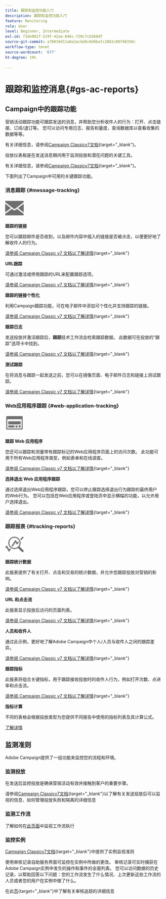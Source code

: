 ```yaml
---
title: 跟踪和监控功能入门
description: 跟踪和监控功能入门
feature: Monitoring
role: User
level: Beginner, Intermediate
exl-id: f3de901f-519f-42ae-846c-f20c7cb560df
source-git-commit: a78019d11a0a2acbd8c0d9ba7c2082c09f90356c
workflow-type: tm+mt
source-wordcount: '677'
ht-degree: 19%

---
```


# 跟踪和监控消息{#gs-ac-reports}

## Campaign中的跟踪功能

营销活动跟踪功能可跟踪发送的消息，并帮助您分析收件人的行为：打开、点击链接、订阅/退订等。 您可以访问专用日志、报告和量度，查询数据库以查看收集的数据等等。

有关详细信息，请参阅[Campaign Classicv7文档](https://experienceleague.adobe.com/docs/campaign-classic/using/getting-started/profile-management/editing-a-profile.html#tracking-tab){target="_blank"}。

投放仪表板是在发送消息期间用于监测投放和潜在问题的关键工具。

有关详细信息，请参阅[Campaign Classicv7文档](https://experienceleague.adobe.com/docs/campaign-classic/using/sending-messages/monitoring-deliveries/delivery-dashboard.html#sending-messages){target="_blank"}。

下面列出了Campaign中可用的关键跟踪功能。

### 消息跟踪 {#message-tracking}

<img src="assets/do-not-localize/icon-message-tracking.svg" width="60px">

**跟踪的链接**

您可以跟踪邮件是否收到，以及邮件内容中插入的链接是否被点击，以便更好地了解收件人的行为。

[请参阅 Campaign Classic v7 文档以了解详情](https://experienceleague.adobe.com/docs/campaign-classic/using/sending-messages/tracking-messages/how-to-configure-tracked-links.html#sending-messages){target="_blank"}

**URL跟踪**

可通过激活或停用跟踪的URL来配置跟踪选项。

[请参阅 Campaign Classic v7 文档以了解详情](https://experienceleague.adobe.com/docs/campaign-classic/using/sending-messages/tracking-messages/personalizing-url-tracking.html#sending-messages){target="_blank"}


**跟踪的链接个性化**

利用Campaign跟踪功能，可在电子邮件中添加可个性化并支持跟踪的链接。

[请参阅 Campaign Classic v7 文档以了解详情](https://experienceleague.adobe.com/docs/campaign-classic/using/sending-messages/tracking-messages/tracking-personalized-links/tracking-personalized-links.html#sending-messages){target="_blank"}

**跟踪日志**

发送投放并激活跟踪后，**跟踪**&#x200B;技术工作流会检索跟踪数据。 此数据可在投放的“跟踪”选项卡中找到。

[请参阅 Campaign Classic v7 文档以了解详情](https://experienceleague.adobe.com/docs/campaign-classic/using/sending-messages/tracking-messages/accessing-the-tracking-logs.html#sending-messages){target="_blank"}

**测试跟踪**

在将消息与跟踪一起发送之前，您可以在镜像页面、电子邮件日志和链接上测试跟踪。

[请参阅 Campaign Classic v7 文档以了解详情](https://experienceleague.adobe.com/docs/campaign-classic/using/sending-messages/tracking-messages/testing-tracking.html#sending-messages){target="_blank"}

### Web应用程序跟踪 {#web-application-tracking}

<img src="assets/do-not-localize/icon-web-app.svg" width="60px">

**跟踪 Web 应用程序**

您还可以跟踪和测量带有跟踪标记的Web应用程序页面上的访问次数。 此功能可用于所有Web应用程序类型，例如表单和在线调查。

[请参阅 Campaign Classic v7 文档以了解详情](https://experienceleague.adobe.com/docs/campaign-classic/using/designing-content/web-applications/tracking-a-web-application.html#designing-content){target="_blank"}

**选择退出 Web 应用程序跟踪**

通过选择退出Web应用程序跟踪，您可以停止跟踪选择退出行为跟踪的最终用户的Web行为。 您可以包括在Web应用程序或登陆页中显示横幅的功能，以允许用户选择退出。

[请参阅 Campaign Classic v7 文档以了解详情](https://experienceleague.adobe.com/docs/campaign-classic/using/designing-content/web-applications/web-application-tracking-opt-out.html#designing-content){target="_blank"}

### 跟踪报表 {#tracking-reports}

<img src="assets/do-not-localize/icon_monitor.svg" width="60px">

**跟踪统计数据**

此报表提供了有关打开、点击和交易的统计数据，并允许您跟踪投放对营销的影响。

[请参阅 Campaign Classic v7 文档以了解详情](https://experienceleague.adobe.com/docs/campaign-classic/using/sending-messages/tracking-messages/about-message-tracking.html#tracking-reports){target="_blank"}

**URL 和点击流**

此报表显示投放后访问的页面列表。

[请参阅 Campaign Classic v7 文档以了解详情](https://experienceleague.adobe.com/docs/campaign-classic/using/reporting/reports-on-deliveries/delivery-reports.html#urls-and-click-streams){target="_blank"}

**人员和收件人**

通过此示例，更好地了解Adobe Campaign中个人/人员与收件人之间的跟踪差异。

[请参阅 Campaign Classic v7 文档以了解详情](https://experienceleague.adobe.com/docs/campaign-classic/using/reporting/reports-on-deliveries/person-people-recipients.html#reporting){target="_blank"}

**跟踪指标**

此报表将组合关键指标，用于跟踪接收投放时的收件人行为，例如打开次数、点进率和点击流。

[请参阅 Campaign Classic v7 文档以了解详情](https://experienceleague.adobe.com/docs/campaign-classic/using/reporting/reports-on-deliveries/delivery-reports.html#reporting){target="_blank"}

**指标计算**

不同的表格会根据投放类型为您提供不同报告中使用的指标列表及其计算公式。

[了解详情](../reporting/metrics-calculation.md)

## 监测准则

Adobe Campaign提供了一组功能来监控您的流程和环境。

### 监测投放

在发送后监控投放是确保营销活动有效并接触到客户的重要步骤。

请参阅[Campaign Classicv7文档](https://experienceleague.adobe.com/docs/campaign-classic/using/sending-messages/monitoring-deliveries/about-delivery-monitoring.html?lang=zh-Hans#sending-messages){target="_blank"}以了解有关发送投放后可以监视的信息、如何管理投放失败和隔离的详细信息

### 监测工作流

了解如何在[此页面](https://experienceleague.adobe.com/docs/campaign/automation/workflows/monitoring-workflows/monitor-workflow-execution.html)中监视工作流执行

### 监控实例

[Campaign Classicv7文档](https://experienceleague.adobe.com/docs/campaign-classic/using/monitoring-campaign-classic/introduction/monitoring-guidelines.html#monitoring-campaign-classic){target="_blank"}中提供了实例监视准则

使用审核记录自助服务界面可监控在实例中所做的更改。 审核记录可实时捕获在Adobe Campaign实例中发生的操作和事件的全面列表。 您可以访问数据的历史记录，以帮助回答以下问题：您的工作流发生了什么情况、上次更新这些工作流的人员或者您的用户在实例中做了什么。

在此[页](../reporting/audit-trail.md){target="_blank"}中了解有关审核追踪的详细信息
